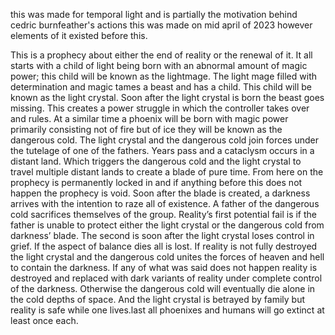 this was made for temporal light and is partially the motivation behind cedric burnfeather's actions
this was made on mid april of 2023 however elements of it existed before this.

This is a prophecy about either the end of reality or the renewal of it. It all starts with a child of light being born with an abnormal amount of magic power; this child will be known as the lightmage. The light mage filled with determination and magic tames a beast and has a child. This child will be known as the light crystal. Soon after the light crystal is born the beast goes missing. This creates a power struggle in which the controller takes over and rules. At a similar time a phoenix will be born with magic power primarily consisting not of fire but of ice they will be known as the dangerous cold. The light crystal and the dangerous cold join forces under the tutelage of one of the fathers. Years pass and a cataclysm occurs in a distant land. Which triggers the dangerous cold and the light crystal to travel multiple distant lands to create a blade of pure time. 
From here on the prophecy is permanently locked in and if anything before this does not happen the prophecy is void.
Soon after the blade is created, a darkness arrives with the intention to raze all of existence. A father of the dangerous cold sacrifices themselves of the group. Reality’s first potential fail is if the father is unable to protect either the light crystal or the dangerous cold from darkness’ blade. The second is soon after the light crystal loses control in grief. If the aspect of balance dies all is lost. If reality is not fully destroyed the light crystal and the dangerous cold unites the forces of heaven and hell to contain the darkness.
If any of what was said does not happen reality is destroyed and replaced with dark variants of reality under complete control of the darkness. Otherwise the dangerous cold will eventually die alone in the cold depths of space. And the light crystal is betrayed by family but reality is safe while one lives.last all phoenixes and humans will go extinct at least once each.
